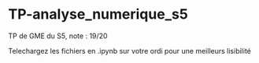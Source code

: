 # TP-analyse_numerique_s5

TP de GME du S5, note : 19/20

Telechargez les fichiers en .ipynb sur votre ordi pour une meilleurs lisibilité
